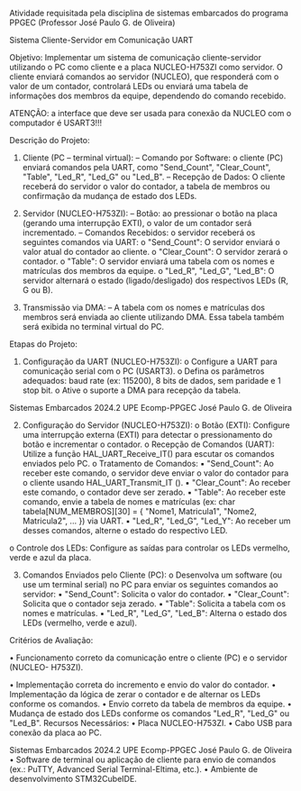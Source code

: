 Atividade requisitada pela disciplina de sistemas embarcados do programa PPGEC (Professor José Paulo G. de Oliveira)

Sistema Cliente-Servidor em Comunicação UART

Objetivo: Implementar um sistema de comunicação cliente-servidor utilizando o PC como cliente
e a placa NUCLEO-H753ZI como servidor. O cliente enviará comandos ao servidor (NUCLEO), que
responderá com o valor de um contador, controlará LEDs ou enviará uma tabela de informações
dos membros da equipe, dependendo do comando recebido.

ATENÇÃO: a interface que deve ser usada para conexão da NUCLEO com o computador é
USART3!!!

Descrição do Projeto:
1. Cliente (PC – terminal virtual):
– Comando por Software: o cliente (PC) enviará comandos pela UART, como
"Send_Count", "Clear_Count", "Table", "Led_R", "Led_G" ou "Led_B".
– Recepção de Dados: O cliente receberá do servidor o valor do contador, a tabela de
membros ou confirmação da mudança de estado dos LEDs.
2. Servidor (NUCLEO-H753ZI):
– Botão: ao pressionar o botão na placa (gerando uma interrupção EXTI), o valor de um
contador será incrementado.
– Comandos Recebidos: o servidor receberá os seguintes comandos via UART:
o "Send_Count": O servidor enviará o valor atual do contador ao cliente.
o "Clear_Count": O servidor zerará o contador.
o "Table": O servidor enviará uma tabela com os nomes e matrículas dos membros da
equipe.
o "Led_R", "Led_G", "Led_B": O servidor alternará o estado (ligado/desligado) dos
respectivos LEDs (R, G ou B).

3. Transmissão via DMA:
– A tabela com os nomes e matrículas dos membros será enviada ao cliente utilizando
DMA. Essa tabela também será exibida no terminal virtual do PC.

Etapas do Projeto:
1. Configuração da UART (NUCLEO-H753ZI):
o Configure a UART para comunicação serial com o PC (USART3).
o Defina os parâmetros adequados: baud rate (ex: 115200), 8 bits de dados, sem
paridade e 1 stop bit.
o Ative o suporte a DMA para recepção da tabela.

Sistemas Embarcados 2024.2
UPE Ecomp-PPGEC
José Paulo G. de Oliveira

2. Configuração do Servidor (NUCLEO-H753ZI):
o Botão (EXTI): Configure uma interrupção externa (EXTI) para detectar o
pressionamento do botão e incrementar o contador.
o Recepção de Comandos (UART): Utilize a função HAL_UART_Receive_IT() para
escutar os comandos enviados pelo PC.
o Tratamento de Comandos:
▪ "Send_Count": Ao receber este comando, o servidor deve enviar o valor
do contador para o cliente usando HAL_UART_Transmit_IT ().
▪ "Clear_Count": Ao receber este comando, o contador deve ser zerado.
▪ "Table": Ao receber este comando, envie a tabela de nomes e
matrículas (ex: char tabela[NUM_MEMBROS][30] = { "Nome1,
Matricula1", "Nome2, Matricula2", ... }) via UART.
▪ "Led_R", "Led_G", "Led_Y": Ao receber um desses comandos, alterne
o estado do respectivo LED.

o Controle dos LEDs: Configure as saídas para controlar os LEDs vermelho, verde
e azul da placa.

3. Comandos Enviados pelo Cliente (PC):
o Desenvolva um software (ou use um terminal serial) no PC para enviar os
seguintes comandos ao servidor:
▪ "Send_Count": Solicita o valor do contador.
▪ "Clear_Count": Solicita que o contador seja zerado.
▪ "Table": Solicita a tabela com os nomes e matrículas.
▪ "Led_R", "Led_G", "Led_B": Alterna o estado dos LEDs (vermelho,
verde e azul).

Critérios de Avaliação:

• Funcionamento correto da comunicação entre o cliente (PC) e o servidor (NUCLEO-
H753ZI).

• Implementação correta do incremento e envio do valor do contador.
• Implementação da lógica de zerar o contador e de alternar os LEDs conforme os
comandos.
• Envio correto da tabela de membros da equipe.
• Mudança de estado dos LEDs conforme os comandos "Led_R", "Led_G" ou "Led_B".
Recursos Necessários:
• Placa NUCLEO-H753ZI.
• Cabo USB para conexão da placa ao PC.

Sistemas Embarcados 2024.2
UPE Ecomp-PPGEC
José Paulo G. de Oliveira
• Software de terminal ou aplicação de cliente para envio de comandos (ex.: PuTTY,
Advanced Serial Terminal-Eltima, etc.).
• Ambiente de desenvolvimento STM32CubeIDE.
